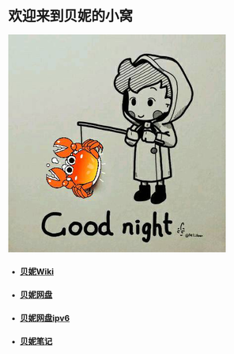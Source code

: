 # 欢迎来到贝妮的小窝


![beini](beini.jpg)


- ### [贝妮Wiki](https://xbni.github.io/)

- ### [贝妮网盘](http://jpgq.ml/yun/)
- ### [贝妮网盘ipv6](http://beini.gq:8080/yun/)

- ### [贝妮笔记](./贝妮笔记.md)


